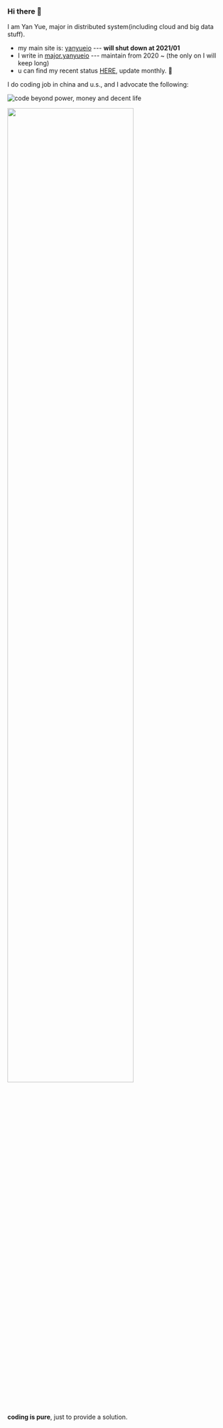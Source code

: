 ### Hi there 👋

I am Yan Yue, major in distributed system(including cloud and big data stuff).

* my main site is: [yanyueio](https://yanyueio.com) --- **will shut down at 2021/01**
* I write in [major.yanyueio](https://major.yanyueio.com/) --- maintain from 2020 ~ (the only on I will keep long)
* u can find my recent status [HERE](https://major.yanyueio.com/recent/), update monthly. 🌝

I do coding job in china and u.s., and I advocate the following:

![code beyond power, money and decent life](https://cdn.yanyueio.com/github/coding.png)

<img src="https://cdn.yanyueio.com/github/coding.png" height="75%" width="75%" />

**coding is pure**, just to provide a solution. 

